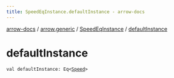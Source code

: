 ```yaml
---
title: SpeedEqInstance.defaultInstance - arrow-docs
---
```


[arrow-docs](../../index.html) / [arrow.generic](../index.html) / [SpeedEqInstance](index.html) / [defaultInstance](./default-instance.html)

# defaultInstance

`val defaultInstance: Eq<`[`Speed`](../-speed/index.html)`>`